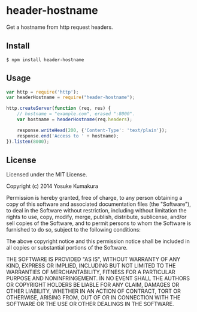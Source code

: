 header-hostname
===========

Get a hostname from http request headers.


Install
--------

    $ npm install header-hostname


Usage
--------

```javascript
var http = require('http');
var headerHostname = require("header-hostname");

http.createServer(function (req, res) {
    // hostname = "example.com", erased ":8000".
    var hostname = headerHostname(req.headers);

    response.writeHead(200, {'Content-Type': 'text/plain'});
    response.end('Access to ' + hostname);
}).listen(8000);
```



License
--------

Licensed under the MIT License.

Copyright (c) 2014 Yosuke Kumakura

Permission is hereby granted, free of charge, to any person
obtaining a copy of this software and associated documentation
files (the "Software"), to deal in the Software without
restriction, including without limitation the rights to use,
copy, modify, merge, publish, distribute, sublicense, and/or sell
copies of the Software, and to permit persons to whom the
Software is furnished to do so, subject to the following
conditions:

The above copyright notice and this permission notice shall be
included in all copies or substantial portions of the Software.

THE SOFTWARE IS PROVIDED "AS IS", WITHOUT WARRANTY OF ANY KIND,
EXPRESS OR IMPLIED, INCLUDING BUT NOT LIMITED TO THE WARRANTIES
OF MERCHANTABILITY, FITNESS FOR A PARTICULAR PURPOSE AND
NONINFRINGEMENT. IN NO EVENT SHALL THE AUTHORS OR COPYRIGHT
HOLDERS BE LIABLE FOR ANY CLAIM, DAMAGES OR OTHER LIABILITY,
WHETHER IN AN ACTION OF CONTRACT, TORT OR OTHERWISE, ARISING
FROM, OUT OF OR IN CONNECTION WITH THE SOFTWARE OR THE USE OR
OTHER DEALINGS IN THE SOFTWARE.
